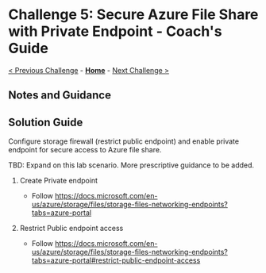 # Challenge 5: Secure Azure File Share with Private Endpoint - Coach's Guide

[< Previous Challenge](./04-add_data_protection.md) - **[Home](./README.md)** - [Next Challenge >](./06-monitor_file_share.md)

## Notes and Guidance


## Solution Guide
Configure storage firewall (restrict public endpoint) and enable private endpoint for secure access to Azure file share.

TBD: Expand on this lab scenario. More prescriptive guidance to be added.

1. Create Private endpoint
    - Follow https://docs.microsoft.com/en-us/azure/storage/files/storage-files-networking-endpoints?tabs=azure-portal

2. Restrict Public endpoint access
    - Follow https://docs.microsoft.com/en-us/azure/storage/files/storage-files-networking-endpoints?tabs=azure-portal#restrict-public-endpoint-access